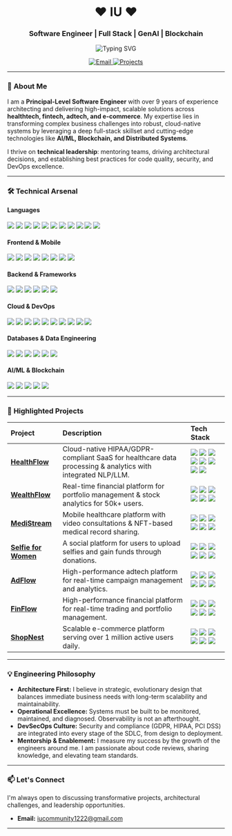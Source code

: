 <h1 align="center">
  ❤️ IU ❤️
</h1>
<h3 align="center">Software Engineer | Full Stack | GenAI | Blockchain</h3>

<p align="center">
  <img src="https://readme-typing-svg.demolab.com?font=Fira+Code&weight=600&size=26&duration=4000&pause=1000&color=38BCBA&center=true&vCenter=true&width=500&lines=Scalable+Systems;Cloud-Native+Architecture;AI%2FML+Integration;Blockchain+Solutions;DevSecOps" alt="Typing SVG" />
</p>

<p align="center">
  <a href="mailto:iucommunity1222@gmail.com">
    <img src="https://img.shields.io/badge/Gmail-D14836?style=for-the-badge&logo=gmail&logoColor=white" alt="Email"/>
  </a>
  <a href="https://github.com/IU1004?tab=repositories">
    <img src="https://img.shields.io/badge/Projects-100000?style=for-the-badge&logo=github&logoColor=white" alt="Projects"/>
  </a>
</p>

---

### 🧠 **About Me**

I am a **Principal-Level Software Engineer** with over 9 years of experience architecting and delivering high-impact, scalable solutions across **healthtech, fintech, adtech, and e-commerce**. My expertise lies in transforming complex business challenges into robust, cloud-native systems by leveraging a deep full-stack skillset and cutting-edge technologies like **AI/ML, Blockchain, and Distributed Systems**.

I thrive on **technical leadership**: mentoring teams, driving architectural decisions, and establishing best practices for code quality, security, and DevOps excellence.

---

### 🛠️ **Technical Arsenal**

#### **Languages**
<img src="https://img.shields.io/badge/Python-3776AB?style=for-the-badge&logo=python&logoColor=white" /> <img src="https://img.shields.io/badge/JavaScript-F7DF1E?style=for-the-badge&logo=javascript&logoColor=black" /> <img src="https://img.shields.io/badge/TypeScript-007ACC?style=for-the-badge&logo=typescript&logoColor=white" /> 
<img src="https://img.shields.io/badge/Java-ED8B00?style=for-the-badge&logo=openjdk&logoColor=white" /> <img src="https://img.shields.io/badge/C%23-239120?style=for-the-badge&logo=c-sharp&logoColor=white" /> <img src="https://img.shields.io/badge/.NET-5C2D91?style=for-the-badge&logo=.net&logoColor=white" /> <img src="https://img.shields.io/badge/Go-00ADD8?style=for-the-badge&logo=go&logoColor=white" /> <img src="https://img.shields.io/badge/SQL-CC2927?style=for-the-badge&logo=microsoft%20sql%20server&logoColor=white" /> <img src="https://img.shields.io/badge/Dart-0175C2?style=for-the-badge&logo=dart&logoColor=white" /> <img src="https://img.shields.io/badge/Swift-FA7343?style=for-the-badge&logo=swift&logoColor=white" /> <img src="https://img.shields.io/badge/Solidity-363636?style=for-the-badge&logo=solidity&logoColor=white" />

#### **Frontend & Mobile**
<img src="https://img.shields.io/badge/React-20232A?style=for-the-badge&logo=react&logoColor=61DAFB" /> <img src="https://img.shields.io/badge/Angular-DD0031?style=for-the-badge&logo=angular&logoColor=white" /> <img src="https://img.shields.io/badge/Vue.js-4FC08D?style=for-the-badge&logo=vue.js&logoColor=white" /> <img src="https://img.shields.io/badge/Next.js-000000?style=for-the-badge&logo=next.js&logoColor=white" /> <img src="https://img.shields.io/badge/Flutter-02569B?style=for-the-badge&logo=flutter&logoColor=white" /> <img src="https://img.shields.io/badge/Redux-593D88?style=for-the-badge&logo=redux&logoColor=white" /> <img src="https://img.shields.io/badge/RxJS-B7178C?style=for-the-badge&logo=reactivex&logoColor=white" /> <img src="https://img.shields.io/badge/Tailwind_CSS-38B2AC?style=for-the-badge&logo=tailwind-css&logoColor=white" />

#### **Backend & Frameworks**
<img src="https://img.shields.io/badge/Node.js-339933?style=for-the-badge&logo=nodedotjs&logoColor=white" /> <img src="https://img.shields.io/badge/Express.js-000000?style=for-the-badge&logo=express&logoColor=white" /> <img src="https://img.shields.io/badge/Spring_Boot-6DB33F?style=for-the-badge&logo=spring-boot&logoColor=white" /> <img src="https://img.shields.io/badge/FastAPI-009688?style=for-the-badge&logo=fastapi&logoColor=white" /> <img src="https://img.shields.io/badge/Django-092E20?style=for-the-badge&logo=django&logoColor=white" /> <img src="https://img.shields.io/badge/Flask-000000?style=for-the-badge&logo=flask&logoColor=white" />

#### **Cloud & DevOps**
<img src="https://img.shields.io/badge/Amazon_AWS-FF9900?style=for-the-badge&logo=amazonaws&logoColor=white" /> <img src="https://img.shields.io/badge/Google_Cloud-4285F4?style=for-the-badge&logo=google-cloud&logoColor=white" /> <img src="https://img.shields.io/badge/Microsoft_Azure-0078D4?style=for-the-badge&logo=microsoft-azure&logoColor=white" /> <img src="https://img.shields.io/badge/Docker-2CA5E0?style=for-the-badge&logo=docker&logoColor=white" /> <img src="https://img.shields.io/badge/Kubernetes-326CE5?style=for-the-badge&logo=kubernetes&logoColor=white" /> <img src="https://img.shields.io/badge/Terraform-7B42BC?style=for-the-badge&logo=terraform&logoColor=white" /> <img src="https://img.shields.io/badge/GitHub_Actions-2088FF?style=for-the-badge&logo=github-actions&logoColor=white" /> <img src="https://img.shields.io/badge/Jenkins-D24939?style=for-the-badge&logo=jenkins&logoColor=white" /> <img src="https://img.shields.io/badge/Elastic_Search-005571?style=for-the-badge&logo=elasticsearch&logoColor=white" /> <img src="https://img.shields.io/badge/Grafana-F46800?style=for-the-badge&logo=grafana&logoColor=white" />

#### **Databases & Data Engineering**
<img src="https://img.shields.io/badge/PostgreSQL-316192?style=for-the-badge&logo=postgresql&logoColor=white" /> <img src="https://img.shields.io/badge/MongoDB-47A248?style=for-the-badge&logo=mongodb&logoColor=white" /> <img src="https://img.shields.io/badge/Redis-DC382D?style=for-the-badge&logo=redis&logoColor=white" /> <img src="https://img.shields.io/badge/Apache_Kafka-231F20?style=for-the-badge&logo=apache-kafka&logoColor=white" /> <img src="https://img.shields.io/badge/Snowflake-29B5E8?style=for-the-badge&logo=snowflake&logoColor=white" /> <img src="https://img.shields.io/badge/BigQuery-4285F4?style=for-the-badge&logo=googlebigquery&logoColor=white" />

#### **AI/ML & Blockchain**
<img src="https://img.shields.io/badge/TensorFlow-FF6F00?style=for-the-badge&logo=tensorflow&logoColor=white" /> <img src="https://img.shields.io/badge/OpenAI-412991?style=for-the-badge&logo=openai&logoColor=white" /> <img src="https://img.shields.io/badge/Solidity-363636?style=for-the-badge&logo=solidity&logoColor=white" /> <img src="https://img.shields.io/badge/Ethereum-3C3C3D?style=for-the-badge&logo=ethereum&logoColor=white" /> <img src="https://img.shields.io/badge/Polygon-8247E5?style=for-the-badge&logo=polygon&logoColor=white" />

---

### 🚀 **Highlighted Projects**

| Project | Description | Tech Stack |
| :--- | :--- | :--- |
| **[HealthFlow](https://www.healthflowrpm.com/)** | Cloud-native HIPAA/GDPR-compliant SaaS for healthcare data processing & analytics with integrated NLP/LLM. | <img src="https://img.shields.io/badge/.NET-5C2D91?style=flat&logo=.net&logoColor=white" /> <img src="https://img.shields.io/badge/Angular-DD0031?style=flat&logo=angular&logoColor=white" /> <img src="https://img.shields.io/badge/AWS-FF9900?style=flat&logo=amazonaws&logoColor=white" /> <img src="https://img.shields.io/badge/MongoDB-47A248?style=flat&logo=mongodb&logoColor=white" /> <img src="https://img.shields.io/badge/Terraform-7B42BC?style=flat&logo=terraform&logoColor=white" /> <img src="https://img.shields.io/badge/Elastic_Search-005571?style=flat&logo=elasticsearch&logoColor=white" /> <img src="https://img.shields.io/badge/Docker-2CA5E0?style=flat&logo=docker&logoColor=white" /> <img src="https://img.shields.io/badge/JWT-000000?style=flat&logo=json-web-tokens&logoColor=white" /> |
| **[WealthFlow](https://aabwealthflow.uk/)** | Real-time financial platform for portfolio management & stock analytics for 50k+ users. | <img src="https://img.shields.io/badge/Spring_Boot-6DB33F?style=flat&logo=spring-boot&logoColor=white" /> <img src="https://img.shields.io/badge/Angular-DD0031?style=flat&logo=angular&logoColor=white" /> <img src="https://img.shields.io/badge/Redis-DC382D?style=flat&logo=redis&logoColor=white" /> <img src="https://img.shields.io/badge/PostgreSQL-316192?style=flat&logo=postgresql&logoColor=white" /> <img src="https://img.shields.io/badge/Stripe-008CDD?style=flat&logo=stripe&logoColor=white" /> <img src="https://img.shields.io/badge/Jenkins-D24939?style=flat&logo=jenkins&logoColor=white" /> |
| **[MediStream](https://www.medistreams.com/)** | Mobile healthcare platform with video consultations & NFT-based medical record sharing. | <img src="https://img.shields.io/badge/Flutter-02569B?style=flat&logo=flutter&logoColor=white" /> <img src="https://img.shields.io/badge/.NET-5C2D91?style=flat&logo=.net&logoColor=white" /> <img src="https://img.shields.io/badge/Solidity-363636?style=flat&logo=solidity&logoColor=white" /> <img src="https://img.shields.io/badge/Polygon-8247E5?style=flat&logo=polygon&logoColor=white" /> <img src="https://img.shields.io/badge/Firebase-FFCA28?style=flat&logo=firebase&logoColor=black" /> <img src="https://img.shields.io/badge/Stripe-008CDD?style=flat&logo=stripe&logoColor=white" /> |
| **[Selfie for Women](https://selfie.cash/)** | A social platform for users to upload selfies and gain funds through donations. | <img src="https://img.shields.io/badge/React-20232A?style=flat&logo=react&logoColor=61DAFB" /> <img src="https://img.shields.io/badge/Node.js-339933?style=flat&logo=nodedotjs&logoColor=white" /> <img src="https://img.shields.io/badge/MongoDB-47A248?style=flat&logo=mongodb&logoColor=white" /> <img src="https://img.shields.io/badge/Google_Cloud-4285F4?style=flat&logo=google-cloud&logoColor=white" /> <img src="https://img.shields.io/badge/WebSocket-010101?style=flat&logo=socket.io&logoColor=white" /> <img src="https://img.shields.io/badge/Stripe-008CDD?style=flat&logo=stripe&logoColor=white" /> |
| **[AdFlow](https://www.adflow.io/)** | High-performance adtech platform for real-time campaign management and analytics. | <img src="https://img.shields.io/badge/Next.js-000000?style=flat&logo=next.js&logoColor=white" /> <img src="https://img.shields.io/badge/FastAPI-009688?style=flat&logo=fastapi&logoColor=white" /> <img src="https://img.shields.io/badge/AWS-FF9900?style=flat&logo=amazonaws&logoColor=white" /> <img src="https://img.shields.io/badge/Supabase-3ECF8E?style=flat&logo=supabase&logoColor=white" /> <img src="https://img.shields.io/badge/Kinesis-FF9900?style=flat&logo=amazonaws&logoColor=white" /> <img src="https://img.shields.io/badge/Terraform-7B42BC?style=flat&logo=terraform&logoColor=white" /> |
| **[FinFlow](https://finflow.com/)** | High-performance financial platform for real-time trading and portfolio management. | <img src="https://img.shields.io/badge/React-20232A?style=flat&logo=react&logoColor=61DAFB" /> <img src="https://img.shields.io/badge/Go-00ADD8?style=flat&logo=go&logoColor=white" /> <img src="https://img.shields.io/badge/Google_Cloud-4285F4?style=flat&logo=google-cloud&logoColor=white" /> <img src="https://img.shields.io/badge/Kubernetes-326CE5?style=flat&logo=kubernetes&logoColor=white" /> <img src="https://img.shields.io/badge/Kafka-231F20?style=flat&logo=apache-kafka&logoColor=white" /> <img src="https://img.shields.io/badge/PostgreSQL-316192?style=flat&logo=postgresql&logoColor=white" /> |
| **[ShopNest](https://shopnest.africa/)** | Scalable e-commerce platform serving over 1 million active users daily. | <img src="https://img.shields.io/badge/Angular-DD0031?style=flat&logo=angular&logoColor=white" /> <img src="https://img.shields.io/badge/Node.js-339933?style=flat&logo=nodedotjs&logoColor=white" /> <img src="https://img.shields.io/badge/Google_Cloud-4285F4?style=flat&logo=google-cloud&logoColor=white" /> <img src="https://img.shields.io/badge/MongoDB-47A248?style=flat&logo=mongodb&logoColor=white" /> <img src="https://img.shields.io/badge/Redis-DC382D?style=flat&logo=redis&logoColor=white" /> <img src="https://img.shields.io/badge/WebSocket-010101?style=flat&logo=socket.io&logoColor=white" /> |

---

### 💡 **Engineering Philosophy**

*   **Architecture First:** I believe in strategic, evolutionary design that balances immediate business needs with long-term scalability and maintainability.
*   **Operational Excellence:** Systems must be built to be monitored, maintained, and diagnosed. Observability is not an afterthought.
*   **DevSecOps Culture:** Security and compliance (GDPR, HIPAA, PCI DSS) are integrated into every stage of the SDLC, from design to deployment.
*   **Mentorship & Enablement:** I measure my success by the growth of the engineers around me. I am passionate about code reviews, sharing knowledge, and elevating team standards.

---

### 📫 **Let's Connect**

I'm always open to discussing transformative projects, architectural challenges, and leadership opportunities.

*   **Email:** [iucommunity1222@gmail.com](mailto:iucommunity1222@gmail.com)

---
